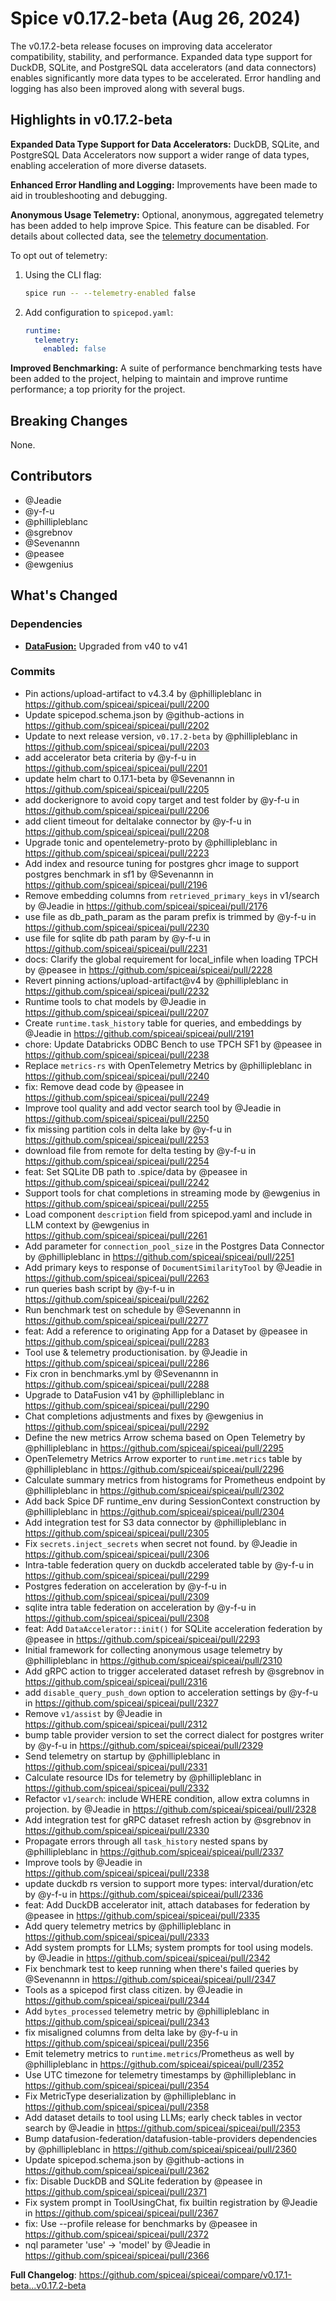# Spice v0.17.2-beta (Aug 26, 2024)

The v0.17.2-beta release focuses on improving data accelerator compatibility, stability, and performance. Expanded data type support for DuckDB, SQLite, and PostgreSQL data accelerators (and data connectors) enables significantly more data types to be accelerated. Error handling and logging has also been improved along with several bugs.

## Highlights in v0.17.2-beta

**Expanded Data Type Support for Data Accelerators:** DuckDB, SQLite, and PostgreSQL Data Accelerators now support a wider range of data types, enabling acceleration of more diverse datasets.

**Enhanced Error Handling and Logging:** Improvements have been made to aid in troubleshooting and debugging.

**Anonymous Usage Telemetry:** Optional, anonymous, aggregated telemetry has been added to help improve Spice. This feature can be disabled. For details about collected data, see the [telemetry documentation](https://docs.spiceai.org/getting-started/telemetry).

To opt out of telemetry:

1. Using the CLI flag:

   ```bash
   spice run -- --telemetry-enabled false
   ```

2. Add configuration to `spicepod.yaml`:

   ```yaml
   runtime:
     telemetry:
       enabled: false
   ```

**Improved Benchmarking:** A suite of performance benchmarking tests have been added to the project, helping to maintain and improve runtime performance; a top priority for the project.

## Breaking Changes

None.

## Contributors

- @Jeadie
- @y-f-u
- @phillipleblanc
- @sgrebnov
- @Sevenannn
- @peasee
- @ewgenius

## What's Changed

### Dependencies

- **[DataFusion:](<(https://datafusion.apache.org/)>)** Upgraded from v40 to v41

### Commits

- Pin actions/upload-artifact to v4.3.4 by @phillipleblanc in <https://github.com/spiceai/spiceai/pull/2200>
- Update spicepod.schema.json by @github-actions in <https://github.com/spiceai/spiceai/pull/2202>
- Update to next release version, `v0.17.2-beta` by @phillipleblanc in <https://github.com/spiceai/spiceai/pull/2203>
- add accelerator beta criteria by @y-f-u in <https://github.com/spiceai/spiceai/pull/2201>
- update helm chart to 0.17.1-beta by @Sevenannn in <https://github.com/spiceai/spiceai/pull/2205>
- add dockerignore to avoid copy target and test folder by @y-f-u in <https://github.com/spiceai/spiceai/pull/2206>
- add client timeout for deltalake connector by @y-f-u in <https://github.com/spiceai/spiceai/pull/2208>
- Upgrade tonic and opentelemetry-proto by @phillipleblanc in <https://github.com/spiceai/spiceai/pull/2223>
- Add index and resource tuning for postgres ghcr image to support postgres benchmark in sf1 by @Sevenannn in <https://github.com/spiceai/spiceai/pull/2196>
- Remove embedding columns from `retrieved_primary_keys` in v1/search by @Jeadie in <https://github.com/spiceai/spiceai/pull/2176>
- use file as db_path_param as the param prefix is trimmed by @y-f-u in <https://github.com/spiceai/spiceai/pull/2230>
- use file for sqlite db path param by @y-f-u in <https://github.com/spiceai/spiceai/pull/2231>
- docs: Clarify the global requirement for local_infile when loading TPCH by @peasee in <https://github.com/spiceai/spiceai/pull/2228>
- Revert pinning actions/upload-artifact@v4 by @phillipleblanc in <https://github.com/spiceai/spiceai/pull/2232>
- Runtime tools to chat models by @Jeadie in <https://github.com/spiceai/spiceai/pull/2207>
- Create `runtime.task_history` table for queries, and embeddings by @Jeadie in <https://github.com/spiceai/spiceai/pull/2191>
- chore: Update Databricks ODBC Bench to use TPCH SF1 by @peasee in <https://github.com/spiceai/spiceai/pull/2238>
- Replace `metrics-rs` with OpenTelemetry Metrics by @phillipleblanc in <https://github.com/spiceai/spiceai/pull/2240>
- fix: Remove dead code by @peasee in <https://github.com/spiceai/spiceai/pull/2249>
- Improve tool quality and add vector search tool by @Jeadie in <https://github.com/spiceai/spiceai/pull/2250>
- fix missing partition cols in delta lake by @y-f-u in <https://github.com/spiceai/spiceai/pull/2253>
- download file from remote for delta testing by @y-f-u in <https://github.com/spiceai/spiceai/pull/2254>
- feat: Set SQLite DB path to .spice/data by @peasee in <https://github.com/spiceai/spiceai/pull/2242>
- Support tools for chat completions in streaming mode by @ewgenius in <https://github.com/spiceai/spiceai/pull/2255>
- Load component `description` field from spicepod.yaml and include in LLM context by @ewgenius in <https://github.com/spiceai/spiceai/pull/2261>
- Add parameter for `connection_pool_size` in the Postgres Data Connector by @phillipleblanc in <https://github.com/spiceai/spiceai/pull/2251>
- Add primary keys to response of `DocumentSimilarityTool` by @Jeadie in <https://github.com/spiceai/spiceai/pull/2263>
- run queries bash script by @y-f-u in <https://github.com/spiceai/spiceai/pull/2262>
- Run benchmark test on schedule by @Sevenannn in <https://github.com/spiceai/spiceai/pull/2277>
- feat: Add a reference to originating App for a Dataset by @peasee in <https://github.com/spiceai/spiceai/pull/2283>
- Tool use & telemetry productionisation. by @Jeadie in <https://github.com/spiceai/spiceai/pull/2286>
- Fix cron in benchmarks.yml by @Sevenannn in <https://github.com/spiceai/spiceai/pull/2288>
- Upgrade to DataFusion v41 by @phillipleblanc in <https://github.com/spiceai/spiceai/pull/2290>
- Chat completions adjustments and fixes by @ewgenius in <https://github.com/spiceai/spiceai/pull/2292>
- Define the new metrics Arrow schema based on Open Telemetry by @phillipleblanc in <https://github.com/spiceai/spiceai/pull/2295>
- OpenTelemetry Metrics Arrow exporter to `runtime.metrics` table by @phillipleblanc in <https://github.com/spiceai/spiceai/pull/2296>
- Calculate summary metrics from histograms for Prometheus endpoint by @phillipleblanc in <https://github.com/spiceai/spiceai/pull/2302>
- Add back Spice DF runtime_env during SessionContext construction by @phillipleblanc in <https://github.com/spiceai/spiceai/pull/2304>
- Add integration test for S3 data connector by @phillipleblanc in <https://github.com/spiceai/spiceai/pull/2305>
- Fix `secrets.inject_secrets` when secret not found. by @Jeadie in <https://github.com/spiceai/spiceai/pull/2306>
- Intra-table federation query on duckdb accelerated table by @y-f-u in <https://github.com/spiceai/spiceai/pull/2299>
- Postgres federation on acceleration by @y-f-u in <https://github.com/spiceai/spiceai/pull/2309>
- sqlite intra table federation on acceleration by @y-f-u in <https://github.com/spiceai/spiceai/pull/2308>
- feat: Add `DataAccelerator::init()` for SQLite acceleration federation by @peasee in <https://github.com/spiceai/spiceai/pull/2293>
- Initial framework for collecting anonymous usage telemetry by @phillipleblanc in <https://github.com/spiceai/spiceai/pull/2310>
- Add gRPC action to trigger accelerated dataset refresh by @sgrebnov in <https://github.com/spiceai/spiceai/pull/2316>
- add `disable_query_push_down` option to acceleration settings by @y-f-u in <https://github.com/spiceai/spiceai/pull/2327>
- Remove `v1/assist` by @Jeadie in <https://github.com/spiceai/spiceai/pull/2312>
- bump table provider version to set the correct dialect for postgres writer by @y-f-u in <https://github.com/spiceai/spiceai/pull/2329>
- Send telemetry on startup by @phillipleblanc in <https://github.com/spiceai/spiceai/pull/2331>
- Calculate resource IDs for telemetry by @phillipleblanc in <https://github.com/spiceai/spiceai/pull/2332>
- Refactor `v1/search`: include WHERE condition, allow extra columns in projection. by @Jeadie in <https://github.com/spiceai/spiceai/pull/2328>
- Add integration test for gRPC dataset refresh action by @sgrebnov in <https://github.com/spiceai/spiceai/pull/2330>
- Propagate errors through all `task_history` nested spans by @phillipleblanc in <https://github.com/spiceai/spiceai/pull/2337>
- Improve tools by @Jeadie in <https://github.com/spiceai/spiceai/pull/2338>
- update duckdb rs version to support more types: interval/duration/etc by @y-f-u in <https://github.com/spiceai/spiceai/pull/2336>
- feat: Add DuckDB accelerator init, attach databases for federation by @peasee in <https://github.com/spiceai/spiceai/pull/2335>
- Add query telemetry metrics by @phillipleblanc in <https://github.com/spiceai/spiceai/pull/2333>
- Add system prompts for LLMs; system prompts for tool using models. by @Jeadie in <https://github.com/spiceai/spiceai/pull/2342>
- Fix benchmark test to keep running when there's failed queries by @Sevenannn in <https://github.com/spiceai/spiceai/pull/2347>
- Tools as a spicepod first class citizen. by @Jeadie in <https://github.com/spiceai/spiceai/pull/2344>
- Add `bytes_processed` telemetry metric by @phillipleblanc in <https://github.com/spiceai/spiceai/pull/2343>
- fix misaligned columns from delta lake by @y-f-u in <https://github.com/spiceai/spiceai/pull/2356>
- Emit telemetry metrics to `runtime.metrics`/Prometheus as well by @phillipleblanc in <https://github.com/spiceai/spiceai/pull/2352>
- Use UTC timezone for telemetry timestamps by @phillipleblanc in <https://github.com/spiceai/spiceai/pull/2354>
- Fix MetricType deserialization by @phillipleblanc in <https://github.com/spiceai/spiceai/pull/2358>
- Add dataset details to tool using LLMs; early check tables in vector search by @Jeadie in <https://github.com/spiceai/spiceai/pull/2353>
- Bump datafusion-federation/datafusion-table-providers dependencies by @phillipleblanc in <https://github.com/spiceai/spiceai/pull/2360>
- Update spicepod.schema.json by @github-actions in <https://github.com/spiceai/spiceai/pull/2362>
- fix: Disable DuckDB and SQLite federation by @peasee in <https://github.com/spiceai/spiceai/pull/2371>
- Fix system prompt in ToolUsingChat, fix builtin registration by @Jeadie in <https://github.com/spiceai/spiceai/pull/2367>
- fix: Use --profile release for benchmarks by @peasee in <https://github.com/spiceai/spiceai/pull/2372>
- nql parameter 'use' -> 'model' by @Jeadie in <https://github.com/spiceai/spiceai/pull/2366>

**Full Changelog**: <https://github.com/spiceai/spiceai/compare/v0.17.1-beta...v0.17.2-beta>
